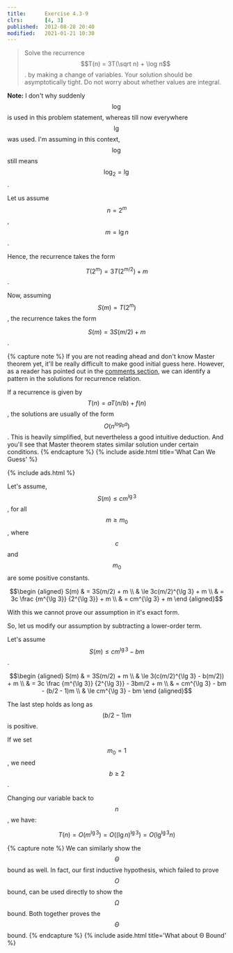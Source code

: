 ```yaml
---
title:      Exercise 4.3-9
clrs:       [4, 3]
published:  2012-08-28 20:40
modified:   2021-01-21 10:30
---
```


> Solve the recurrence $$T(n) = 3T(\sqrt n) + \log n$$. by making a change of variables. Your solution should be asymptotically tight. Do not worry about whether values are integral.

**Note:** I don't why suddenly $$\log$$ is used in this problem statement, whereas till now everywhere $$\lg$$ was used. I'm assuming in this context, $$\log$$ still means $$\log_2 = \lg$$.

Let us assume $$n = 2^m$$, $$m = \lg n$$.

Hence, the recurrence takes the form

$$T(2^m) = 3T(2^{m/2}) + m$$.

Now, assuming $$S(m) = T(2^m)$$, the recurrence takes the form

$$S(m) = 3S(m/2) + m$$.

{% capture note %}
If you are not reading ahead and don't know Master theorem yet, it'll be really difficult to make good initial guess here. However, as a reader has pointed out in the [comments section](#disqus_thread), we can identify a pattern in the solutions for recurrence relation.

If a recurrence is given by $$T(n) = aT(n / b) + f(n)$$, the solutions are usually of the form $$O(n^{log_b a})$$. This is heavily simplified, but nevertheless a good intuitive deduction. And you'll see that Master theorem states similar solution under certain conditions.
{% endcapture %}
{% include aside.html title='What Can We Guess' %}

{% include ads.html %}

Let's assume, $$S(m) \le cm^{\lg 3}$$, for all $$m \ge m_0$$, where $$c$$ and $$m_0$$ are some positive constants.

$$\begin {aligned}
S(m) & = 3S(m/2) + m \\
     & \le 3c(m/2)^{\lg 3} + m \\
     & = 3c \frac {m^{\lg 3}} {2^{\lg 3}} + m \\
     & = cm^{\lg 3} + m
\end {aligned}$$

With this we cannot prove our assumption in it's exact form.

So, let us modify our assumption by subtracting  a lower-order term.

Let's assume $$S(m) \le cm^{\lg 3} - bm$$.

$$\begin {aligned}
S(m) & = 3S(m/2) + m \\
     & \le 3(c(m/2)^{\lg 3} - b(m/2)) + m \\
     & = 3c \frac {m^{\lg 3}} {2^{\lg 3}} - 3bm/2 + m \\
     & = cm^{\lg 3} - bm - (b/2 - 1)m \\
     & \le cm^{\lg 3} - bm
\end {aligned}$$

The last step holds as long as $$(b/2 - 1)m$$ is positive.

If we set $$m_0 = 1$$, we need $$b \ge 2$$.

Changing our variable back to $$n$$, we have:

$$T(n) = O(m^{\lg 3}) = O((\lg n)^{\lg 3}) = O(\lg^{\lg 3} n)$$

{% capture note %}
We can similarly show the $$\Theta$$ bound as well. In fact, our first inductive hypothesis, which failed to prove $$O$$ bound, can be used directly to show the $$\Omega$$ bound. Both together proves the $$\Theta$$ bound.
{% endcapture %}
{% include aside.html title='What about Θ Bound' %}
